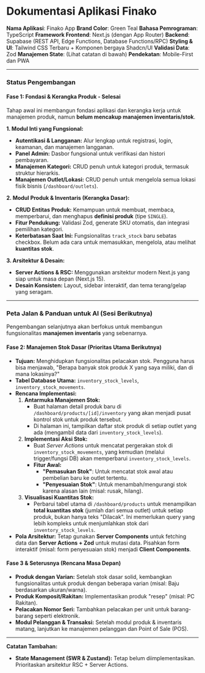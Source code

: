 # Dokumentasi Aplikasi Finako

**Nama Aplikasi**: Finako App
**Brand Color**: Green Teal
**Bahasa Pemrograman**: TypeScript
**Framework Frontend**: Next.js (dengan App Router)
**Backend**: Supabase (REST API, Edge Functions, Database Functions/RPC)
**Styling & UI**: Tailwind CSS Terbaru + Komponen bergaya Shadcn/UI
**Validasi Data**: Zod
**Manajemen State**: (Lihat catatan di bawah)
**Pendekatan**: Mobile-First dan PWA

---

### Status Pengembangan

#### **Fase 1: Fondasi & Kerangka Produk - Selesai**

Tahap awal ini membangun fondasi aplikasi dan kerangka kerja untuk manajemen produk, namun **belum mencakup manajemen inventaris/stok**.

**1. Modul Inti yang Fungsional:**
- **Autentikasi & Langganan:** Alur lengkap untuk registrasi, login, keamanan, dan manajemen langganan.
- **Panel Admin:** Dasbor fungsional untuk verifikasi dan histori pembayaran.
- **Manajemen Kategori:** CRUD penuh untuk kategori produk, termasuk struktur hierarkis.
- **Manajemen Outlet/Lokasi:** CRUD penuh untuk mengelola semua lokasi fisik bisnis (`/dashboard/outlets`).

**2. Modul Produk & Inventaris (Kerangka Dasar):**
- **CRUD Entitas Produk:** Kemampuan untuk membuat, membaca, memperbarui, dan menghapus **definisi produk** (tipe `SINGLE`).
- **Fitur Pendukung:** Validasi Zod, generate SKU otomatis, dan integrasi pemilihan kategori.
- **Keterbatasan Saat Ini:** Fungsionalitas `track_stock` baru sebatas checkbox. Belum ada cara untuk memasukkan, mengelola, atau melihat **kuantitas stok**.

**3. Arsitektur & Desain:**
- **Server Actions & RSC:** Menggunakan arsitektur modern Next.js yang siap untuk masa depan (Next.js 15).
- **Desain Konsisten:** Layout, sidebar interaktif, dan tema terang/gelap yang seragam.

---

### **Peta Jalan & Panduan untuk AI (Sesi Berikutnya)**

Pengembangan selanjutnya akan berfokus untuk membangun fungsionalitas **manajemen inventaris** yang sebenarnya.

#### **Fase 2: Manajemen Stok Dasar (Prioritas Utama Berikutnya)**
- **Tujuan:** Menghidupkan fungsionalitas pelacakan stok. Pengguna harus bisa menjawab, "Berapa banyak stok produk X yang saya miliki, dan di mana lokasinya?"
- **Tabel Database Utama:** `inventory_stock_levels`, `inventory_stock_movements`.
- **Rencana Implementasi:**
    1.  **Antarmuka Manajemen Stok:**
        - Buat halaman detail produk baru di `/dashboard/products/[id]/inventory` yang akan menjadi pusat kontrol stok untuk produk tersebut.
        - Di halaman ini, tampilkan daftar stok produk di setiap outlet yang ada (mengambil data dari `inventory_stock_levels`).
    2.  **Implementasi Aksi Stok:**
        - Buat *Server Actions* untuk mencatat pergerakan stok di `inventory_stock_movements`, yang kemudian (melalui trigger/fungsi DB) akan memperbarui `inventory_stock_levels`.
        - **Fitur Awal:**
            - **"Pemasukan Stok"**: Untuk mencatat stok awal atau pembelian baru ke outlet tertentu.
            - **"Penyesuaian Stok"**: Untuk menambah/mengurangi stok karena alasan lain (misal: rusak, hilang).
    3.  **Visualisasi Kuantitas Stok:**
        - Perbarui tabel utama di `/dashboard/products` untuk menampilkan **total kuantitas stok** (jumlah dari semua outlet) untuk setiap produk, bukan hanya teks "Dilacak". Ini memerlukan query yang lebih kompleks untuk menjumlahkan stok dari `inventory_stock_levels`.
- **Pola Arsitektur:** Tetap gunakan **Server Components** untuk fetching data dan **Server Actions + Zod** untuk mutasi data. Pisahkan form interaktif (misal: form penyesuaian stok) menjadi **Client Components**.

#### **Fase 3 & Seterusnya (Rencana Masa Depan)**
- **Produk dengan Varian:** Setelah stok dasar solid, kembangkan fungsionalitas untuk produk dengan beberapa varian (misal: Baju berdasarkan ukuran/warna).
- **Produk Komposit/Rakitan:** Implementasikan produk "resep" (misal: PC Rakitan).
- **Pelacakan Nomor Seri:** Tambahkan pelacakan per unit untuk barang-barang seperti elektronik.
- **Modul Pelanggan & Transaksi:** Setelah modul produk & inventaris matang, lanjutkan ke manajemen pelanggan dan Point of Sale (POS).
---
**Catatan Tambahan:**
- **State Management (SWR & Zustand):** Tetap belum diimplementasikan. Prioritaskan arsitektur RSC + Server Actions.
